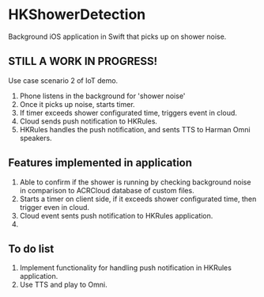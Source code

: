 # HKShowerDetection
Background iOS application in Swift that picks up on shower noise. 

STILL A WORK IN PROGRESS!
--------
Use case scenario 2 of IoT demo. 
1. Phone listens in the background for 'shower noise'
2. Once it picks up noise, starts timer.
3. If timer exceeds shower configurated time, triggers event in cloud.
3. Cloud sends push notification to HKRules. 
4. HKRules handles the push notification, and sents TTS to Harman Omni speakers. 

Features implemented in application 
-------
1. Able to confirm if the shower is running by checking background noise in comparison to ACRCloud database of custom files.
2. Starts a timer on client side, if it exceeds shower configurated time, then trigger even in cloud.
3. Cloud event sents push notification to HKRules application. 
4. 

To do list
-------
1. Implement functionality for handling push notification in HKRules application. 
2. Use TTS and play to Omni.
